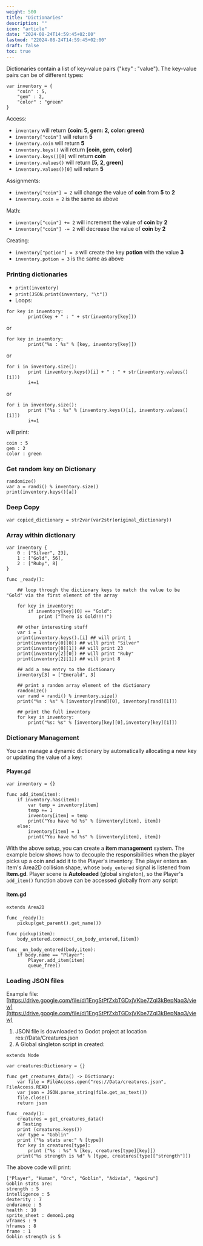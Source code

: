 ```yaml
---
weight: 500
title: "Dictionaries"
description: ""
icon: "article"
date: "2024-08-24T14:59:45+02:00"
lastmod: "22024-08-24T14:59:45+02:00"
draft: false
toc: true
---
```

Dictionaries contain a list of key-value pairs {"key" : "value"}. The key-value pairs can be of different types:

```gdscript
var inventory = {
    "coin" : 5, 
    "gem" : 2,
    "color" : "green"
}
```
Access:

- `inventory` will return **{coin: 5, gem: 2, color: green}**
- `inventory["coin"]` will return **5**
- `inventory.coin` will return **5**
- `inventory.keys()` will return **[coin, gem, color]**
- `inventory.keys()[0]` will return **coin**
- `inventory.values()` will return **[5, 2, green]**
- `inventory.values()[0]` will return **5**

Assignments:
- `inventory["coin"] = 2` will change the value of **coin** from **5** to **2**
- `inventory.coin = 2` is the same as above

Math:
- `inventory["coin"] += 2` will increment the value of **coin** by **2**
- `inventory["coin"] -= 2` will decrease the value of **coin** by **2**

Creating:
- `inventory["potion"] = 3` will create the key **potion** with the value **3**
- `inventory.potion = 3` is the same as above

### Printing dictionaries
- `print(inventory)`
- `print(JSON.print(inventory, "\t"))`
- Loops:

```gdscript
for key in inventory:
		print(key + " : " + str(inventory[key]))
```
or
```gdscript
for key in inventory:
		print("%s : %s" % [key, inventory[key]])
```
or
```gdscript
for i in inventory.size():
		print (inventory.keys()[i] + " : " + str(inventory.values()[i]))
		i+=1
```
or
```gdscript
for i in inventory.size():
		print ("%s : %s" % [inventory.keys()[i], inventory.values()[i]])
		i+=1
```

will print:
```
coin : 5
gem : 2
color : green
```

### Get random key on Dictionary

```gdscript
randomize()
var a = randi() % inventory.size()
print(inventory.keys()[a])
```

### Deep Copy
```gdscript
var copied_dictionary = str2var(var2str(original_dictionary))
```

### Array within dictionary
```gdscript
var inventory {
    0 : ["Silver", 23], 
    1 : ["Gold", 56],
    2 : ["Ruby", 8]
}

func _ready():

    ## loop through the dictionary keys to match the value to be "Gold" via the first element of the array

    for key in inventory:
        if inventory[key][0] == "Gold": 
            print ("There is Gold!!!!")

    ## other interesting stuff
    var i = 1
    print(inventory.keys().[i] ## will print 1
    print(inventory[0][0]) ## will print "Silver"
    print(inventory[0][1]) ## will print 23
    print(inventory[2][0]) ## will print "Ruby"
    print(inventory[2][1]) ## will print 8

    ## add a new entry to the dictionary
    inventory[3] = ["Emerald", 3]

    ## print a random array element of the dictionary
    randomize()
    var rand = randi() % inventory.size()
    print("%s : %s" % [inventory[rand][0], inventory[rand][1]])

    ## print the full inventory
    for key in inventory:
        print("%s: %s" % [inventory[key][0],inventory[key][1]])
```

### Dictionary Management
You can manage a dynamic dictionary by automatically allocating a new key or updating the value of a key:

#### Player.gd

```gdscript
var inventory = {}

func add_item(item):
	if inventory.has(item):
		var temp = inventory[item]
		temp += 1
		inventory[item] = temp
		print("You have %d %s" % [inventory[item], item])
	else:
		inventory[item] = 1
		print("You have %d %s" % [inventory[item], item])
```

With the above setup, you can create a **item management** system. The example below shows how to decouple the responsibilities when the player picks up a coin and add it to the Player's inventory. The player enters an item's Area2D collision shape, whose `body_entered` signal is listened from **Item.gd**. Player scene is **Autoloaded** (global singleton), so the Player's `add_item()` function above can be accessed globally from any script:

#### Item.gd

```gdscript
extends Area2D

func _ready():
	pickup(get_parent().get_name())

func pickup(item):
	body_entered.connect(_on_body_entered,[item])

func _on_body_entered(body,item):
	if body.name == "Player":
		Player.add_item(item)
		queue_free()
```

### Loading JSON files
Example file: [https://drive.google.com/file/d/1EngStPfZxbTGDxjVKbe7Zql3kBepNaq3/view](https://drive.google.com/file/d/1EngStPfZxbTGDxjVKbe7Zql3kBepNaq3/view)

1. JSON file is downloaded to Godot project at location res://Data/Creatures.json
2. A Global singleton script in created:

```gdscript
extends Node

var creatures:Dictionary = {}

func get_creatures_data() -> Dictionary:
	var file = FileAccess.open("res://Data/creatures.json", FileAccess.READ)
	var json = JSON.parse_string(file.get_as_text())
	file.close()
	return json

func _ready():
	creatures = get_creatures_data()
	# Testing
	print (creatures.keys())
	var type = "Goblin"
	print ("%s stats are:" % [type])
	for key in creatures[type]:
		print ("%s : %s" % [key, creatures[type][key]])
	print("%s strength is %d" % [type, creatures[type]["strength"]])

```
The above code will print:

```
["Player", "Human", "Orc", "Goblin", "Adivía", "Agoiru"]
Goblin stats are:
strength : 5
intelligence : 5
dexterity : 7
endurance : 5
health : 10
sprite_sheet : demon1.png
vframes : 9
hframes : 8
frame : 1
Goblin strength is 5
```
